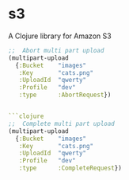 # s3

A Clojure library for Amazon S3

```clojure
;;  Abort multi part upload
(multipart-upload
  {:Bucket    "images"
   :Key       "cats.png"
   :UploadId  "qwerty"
   :Profile   "dev"
   :type      :AbortRequest})


```clojure
;;  Complete multi part upload
(multipart-upload
  {:Bucket    "images"
   :Key       "cats.png"
   :UploadId  "qwerty"
   :Profile   "dev"
   :type      :CompleteRequest})
   
   
   